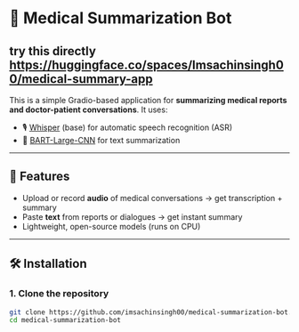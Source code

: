 # 🏥 Medical Summarization Bot

## try this directly https://huggingface.co/spaces/Imsachinsingh00/medical-summary-app

This is a simple Gradio-based application for **summarizing medical reports and doctor-patient conversations**. It uses:

- 🎙️ [Whisper](https://github.com/openai/whisper) (base) for automatic speech recognition (ASR)
- 🧠 [BART-Large-CNN](https://huggingface.co/facebook/bart-large-cnn) for text summarization

---

## 🚀 Features

- Upload or record **audio** of medical conversations → get transcription + summary
- Paste **text** from reports or dialogues → get instant summary
- Lightweight, open-source models (runs on CPU)

---

## 🛠 Installation

### 1. Clone the repository

```bash
git clone https://github.com/imsachinsingh00/medical-summarization-bot.git
cd medical-summarization-bot
